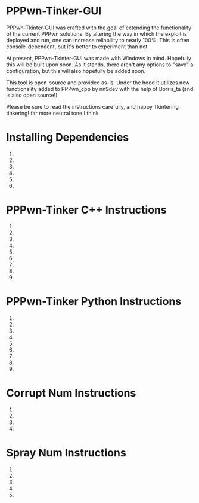 # PPPwn-Tinker-GUI
PPPwn-Tkinter-GUI was crafted with the goal of extending the functionality of the current PPPwn solutions. By altering the way in which the exploit is deployed and run, one can increase reliability to nearly 100%. This is often console-dependent, but it's better to experiment than not.

At present, PPPwn-Tkinter-GUI was made with Windows in mind. Hopefully this will be built upon soon. As it stands, there aren't any options to "save" a configuration, but this will also hopefully be added soon.

This tool is open-source and provided as-is. Under the hood it utilizes new functionality added to PPPwn_cpp by nn9dev with the help of Borris_ta (and is also open source!) 

Please be sure to read the instructions carefully, and happy Tkintering tinkering!
far more neutral tone I think

# Installing Dependencies 
1.
2.
3.
4.
5.
6.


# PPPwn-Tinker C++ Instructions    
1.
2.
3.
4.
5.
6.
7.
8.
9.


# PPPwn-Tinker Python Instructions    
1.
2.
3.
4.
5.
6.
7.
8.
9.

# Corrupt Num Instructions 
1.
2.
3.
4.


# Spray Num Instructions  
1.
2.
3.
4.
5.
